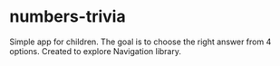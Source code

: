 # numbers-trivia

Simple app for children. The goal is to choose the right answer from 4 options. Created to explore Navigation library.
